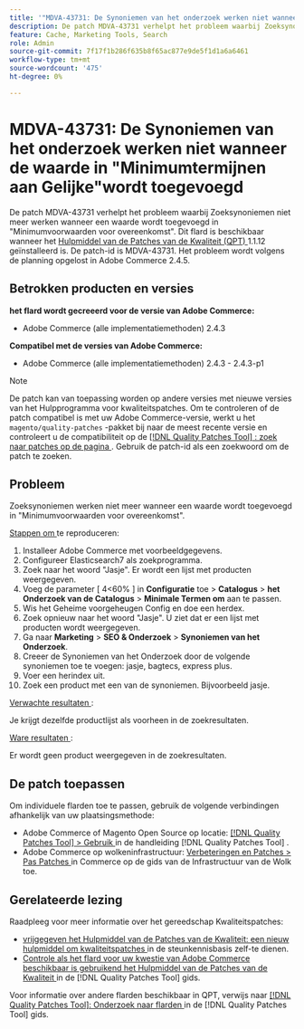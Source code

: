 ```yaml
---
title: '"MDVA-43731: De Synoniemen van het onderzoek werken niet wanneer de waarde in "Minimumtermijnen aan Gelijke"wordt toegevoegd'
description: De patch MDVA-43731 verhelpt het probleem waarbij Zoeksynoniemen niet meer werken wanneer een waarde wordt toegevoegd in "Minimumvoorwaarden voor overeenkomst". Deze patch is beschikbaar wanneer [Quality Patches Tool (QPT)] (https://experienceleague.adobe.com/en/docs/commerce-knowledge-base/kb/announcements/commerce-announcements/magento-quality-patches-released-new-tool-to-self-serve-quality-patches) 1.1.12 is geïnstalleerd. De patch-id is MDVA-43731. Het probleem wordt volgens de planning opgelost in Adobe Commerce 2.4.5.
feature: Cache, Marketing Tools, Search
role: Admin
source-git-commit: 7f17f1b286f635b8f65ac877e9de5f1d1a6a6461
workflow-type: tm+mt
source-wordcount: '475'
ht-degree: 0%

---
```


# MDVA-43731: De Synoniemen van het onderzoek werken niet wanneer de waarde in &quot;Minimumtermijnen aan Gelijke&quot;wordt toegevoegd

De patch MDVA-43731 verhelpt het probleem waarbij Zoeksynoniemen niet meer werken wanneer een waarde wordt toegevoegd in &quot;Minimumvoorwaarden voor overeenkomst&quot;. Dit flard is beschikbaar wanneer het [ Hulpmiddel van de Patches van de Kwaliteit (QPT) ](https://experienceleague.adobe.com/en/docs/commerce-knowledge-base/kb/announcements/commerce-announcements/magento-quality-patches-released-new-tool-to-self-serve-quality-patches) 1.1.12 geïnstalleerd is. De patch-id is MDVA-43731. Het probleem wordt volgens de planning opgelost in Adobe Commerce 2.4.5.

## Betrokken producten en versies

**het flard wordt gecreeerd voor de versie van Adobe Commerce:**

* Adobe Commerce (alle implementatiemethoden) 2.4.3

**Compatibel met de versies van Adobe Commerce:**

* Adobe Commerce (alle implementatiemethoden) 2.4.3 - 2.4.3-p1

>[!NOTE]
>
>De patch kan van toepassing worden op andere versies met nieuwe versies van het Hulpprogramma voor kwaliteitspatches. Om te controleren of de patch compatibel is met uw Adobe Commerce-versie, werkt u het `magento/quality-patches` -pakket bij naar de meest recente versie en controleert u de compatibiliteit op de [[!DNL Quality Patches Tool] : zoek naar patches op de pagina ](https://experienceleague.adobe.com/en/docs/commerce-knowledge-base/kb/announcements/commerce-announcements/magento-quality-patches-released-new-tool-to-self-serve-quality-patches) . Gebruik de patch-id als een zoekwoord om de patch te zoeken.

## Probleem

Zoeksynoniemen werken niet meer wanneer een waarde wordt toegevoegd in &quot;Minimumvoorwaarden voor overeenkomst&quot;.

<u> Stappen om </u> te reproduceren:

1. Installeer Adobe Commerce met voorbeeldgegevens.
1. Configureer Elasticsearch7 als zoekprogramma.
1. Zoek naar het woord &quot;Jasje&quot;. Er wordt een lijst met producten weergegeven.
1. Voeg de parameter [ 4&lt;60% ] in **Configuratie** toe > **Catalogus** > **het Onderzoek van de Catalogus** > **Minimale Termen om** aan te passen.
1. Wis het Geheime voorgeheugen Config en doe een herdex.
1. Zoek opnieuw naar het woord &quot;Jasje&quot;. U ziet dat er een lijst met producten wordt weergegeven.
1. Ga naar **Marketing** > **SEO &amp; Onderzoek** > **Synoniemen van het Onderzoek**.
1. Creeer de Synoniemen van het Onderzoek door de volgende synoniemen toe te voegen: jasje, bagtecs, express plus.
1. Voer een herindex uit.
1. Zoek een product met een van de synoniemen. Bijvoorbeeld jasje.

<u> Verwachte resultaten </u>:

Je krijgt dezelfde productlijst als voorheen in de zoekresultaten.

<u> Ware resultaten </u>:

Er wordt geen product weergegeven in de zoekresultaten.

## De patch toepassen

Om individuele flarden toe te passen, gebruik de volgende verbindingen afhankelijk van uw plaatsingsmethode:

* Adobe Commerce of Magento Open Source op locatie: [[!DNL Quality Patches Tool]  > Gebruik ](/help/tools/quality-patches-tool/usage.md) in de handleiding [!DNL Quality Patches Tool] .
* Adobe Commerce op wolkeninfrastructuur: [ Verbeteringen en Patches > Pas Patches ](https://experienceleague.adobe.com/docs/commerce-cloud-service/user-guide/develop/upgrade/apply-patches.html) in Commerce op de gids van de Infrastructuur van de Wolk toe.

## Gerelateerde lezing

Raadpleeg voor meer informatie over het gereedschap Kwaliteitspatches:

* [ vrijgegeven het Hulpmiddel van de Patches van de Kwaliteit: een nieuw hulpmiddel om kwaliteitspatches ](https://experienceleague.adobe.com/en/docs/commerce-knowledge-base/kb/announcements/commerce-announcements/magento-quality-patches-released-new-tool-to-self-serve-quality-patches) in de steunkennisbasis zelf-te dienen.
* [ Controle als het flard voor uw kwestie van Adobe Commerce beschikbaar is gebruikend het Hulpmiddel van de Patches van de Kwaliteit ](/help/tools/quality-patches-tool/patches-available-in-qpt/check-patch-for-magento-issue-with-magento-quality-patches.md) in de [!DNL Quality Patches Tool] gids.

Voor informatie over andere flarden beschikbaar in QPT, verwijs naar [[!DNL Quality Patches Tool]: Onderzoek naar flarden ](https://experienceleague.adobe.com/tools/commerce-quality-patches/index.html) in de [!DNL Quality Patches Tool] gids.
